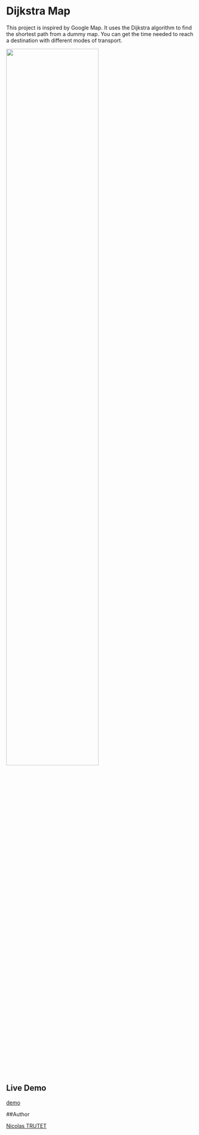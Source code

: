# Dijkstra Map


This project is inspired by Google Map. It uses the Dijkstra algorithm to find the shortest path from a dummy map. You can get the time needed to reach a destination with different modes of transport.

<img src="https://dl.dropboxusercontent.com/s/knvswmpqpfa5hco/newMapCanvas.png?dl=0" width="70%">

## Live Demo
<a href="http://nicolastrutet.com/demos/map/">demo</a>

##Author

<a href="http://nicolastrutet.com">Nicolas TRUTET</a>
